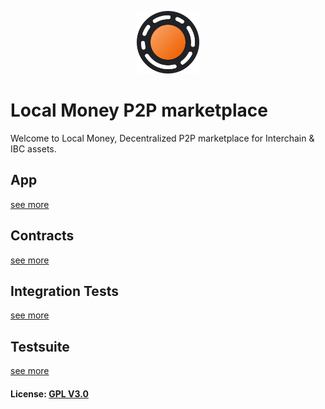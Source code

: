 <p align="center">
  <a href="http://localmoney.io/">
    <img alt="Local Money" src="img/logo.png" width="100">
  </a>
</p>

# Local Money P2P marketplace

Welcome to Local Money, Decentralized P2P marketplace for Interchain & IBC assets.

## App

[see more](app/README.md)

## Contracts

[see more](contracts/README.md)

## Integration Tests

[see more](integration-tests/README.md)

## Testsuite

[see more](testsuite/README.md)

#### License: [GPL V3.0](LICENSE)
